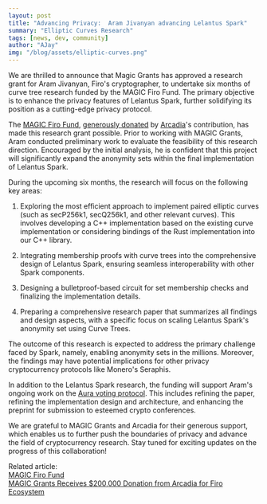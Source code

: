 ```yaml
---
layout: post
title: "Advancing Privacy:  Aram Jivanyan advancing Lelantus Spark"
summary: "Elliptic Curves Research"
tags: [news, dev, community]
author: "AJay"
img: "/blog/assets/elliptic-curves.png"
---
```


We are thrilled to announce that Magic Grants has approved a research grant for Aram Jivanyan, Firo's cryptographer, to undertake six months of curve tree research funded by the MAGIC Firo Fund. The primary objective is to enhance the privacy features of Lelantus Spark, further solidifying its position as a cutting-edge privacy protocol. 

The [MAGIC Firo Fund](https://magicgrants.org/funds/firo/), [generously donated](https://magicgrants.org/200000-Donation-from-Arcadia-for-Firo/) by [Arcadia](https://www.arcadiamgroup.com/)'s contribution, has made this research grant possible. Prior to working with MAGIC Grants, Aram conducted preliminary work to evaluate the feasibility of this research direction. Encouraged by the initial analysis, he is confident that this project will significantly expand the anonymity sets within the final implementation of Lelantus Spark. 

During the upcoming six months, the research will focus on the following key areas:

1) Exploring the most efficient approach to implement paired elliptic curves (such as secP256k1, secQ256k1, and other relevant curves). This involves developing a C++ implementation based on the existing curve implementation or considering bindings of the Rust implementation into our C++ library. 

2) Integrating membership proofs with curve trees into the comprehensive design of Lelantus Spark, ensuring seamless interoperability with other Spark components. 

3) Designing a bulletproof-based circuit for set membership checks and finalizing the implementation details. 

4) Preparing a comprehensive research paper that summarizes all findings and design aspects, with a specific focus on scaling Lelantus Spark's anonymity set using Curve Trees. 

The outcome of this research is expected to address the primary challenge faced by Spark, namely, enabling anonymity sets in the millions. Moreover, the findings may have potential implications for other privacy cryptocurrency protocols like Monero's Seraphis. 

In addition to the Lelantus Spark research, the funding will support Aram's ongoing work on the [Aura voting protocol](https://eprint.iacr.org/2022/543). This includes refining the paper, refining the implementation design and architecture, and enhancing the preprint for submission to esteemed crypto conferences. 

We are grateful to MAGIC Grants and Arcadia for their generous support, which enables us to further push the boundaries of privacy and advance the field of cryptocurrency research. Stay tuned for exciting updates on the progress of this collaboration! 

Related article:  
[MAGIC Firo Fund](https://magicgrants.org/funds/firo/)  
[MAGIC Grants Receives $200,000 Donation from Arcadia for Firo Ecosystem](https://magicgrants.org/200000-Donation-from-Arcadia-for-Firo/) 
